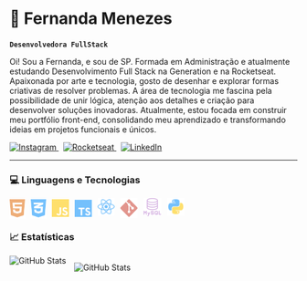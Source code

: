 # 🌱 Fernanda Menezes

**`Desenvolvedora FullStack`**

Oi! Sou a Fernanda, e sou de SP. Formada em Administração e atualmente estudando Desenvolvimento Full Stack na Generation e na Rocketseat. Apaixonada por arte e tecnologia, gosto de desenhar e explorar formas criativas de resolver problemas. A área de tecnologia me fascina pela possibilidade de unir lógica, atenção aos detalhes e criação para desenvolver soluções inovadoras. Atualmente, estou focada em construir meu portfólio front-end, consolidando meu aprendizado e transformando ideias em projetos funcionais e únicos.

<p align="left">
    <a href="https://www.instagram.com/artsfern/" target="_blank">
        <img 
            alt="Instagram" 
            title="Meu Instagram de desenhos" 
            src="https://img.shields.io/badge/artsfern-%23E0C7FF?style=for-the-badge&logo=instagram&logoColor=gray&labelColor=E0C7FF"
        />
    </a>
    &nbsp; <!-- Espaço entre os badges -->
    <a href="https://app.rocketseat.com.br/me/fernmenezes" target="_blank">
        <img 
            alt="Rocketseat" 
            title="Meu perfil na Rocketseat" 
            src="https://img.shields.io/badge/fernmenezes-%23A9D0F5?style=for-the-badge&logo=rocket&logoColor=gray&labelColor=A9D0F5"
        />
    </a>
    &nbsp; <!-- Espaço entre os badges -->
    <a href="https://www.linkedin.com/in/fernanda-menezes-ribeiro/" target="_blank">
        <img 
            alt="LinkedIn" 
            title="Meu LinkedIn" 
            src="https://img.shields.io/badge/Fernanda%20Menezes-%23D4F0D2?style=for-the-badge&logo=linkedin&logoColor=gray&labelColor=D4F0D2"
        />
    </a>
</p>



---

### 💻 Linguagens e Tecnologias

<img 
    align="left" 
    alt="HTML"
    title="HTML" 
    width="27px" 
    style="padding-right: 10px;" 
    src= "https://raw.githubusercontent.com/fern-menezes/fern-menezes/33868c5b371ea898793850b2b55150d721639750/assets/html5.svg"
/>
<img 
    align="left" 
    alt="CSS" 
    title="CSS"
    width="27px" 
    style="padding-right: 10px; " 
    src="https://raw.githubusercontent.com/fern-menezes/fern-menezes/33868c5b371ea898793850b2b55150d721639750/assets/css3.svg"
/>
<img 
    align="left" 
    alt="JavaScript" 
    title="JavaScript"
    width="30px" 
    style="padding-right: 10px;" 
    src= "https://raw.githubusercontent.com/fern-menezes/fern-menezes/33868c5b371ea898793850b2b55150d721639750/assets/js.svg"
/>
<img 
    align="left" 
    alt="TypeScript"
    title="TypeScript" 
    width="30px" 
    style="padding-right: 10px; margin-top: 2px; padding-top: 1px" 
    src="https://raw.githubusercontent.com/fern-menezes/fern-menezes/33868c5b371ea898793850b2b55150d721639750/assets/typescript.svg" 
/>
<img 
    align="left" 
    alt="React"
    title="React" 
    width="30px" 
    style="padding-right: 10px;" 
    src="https://raw.githubusercontent.com/fern-menezes/fern-menezes/33868c5b371ea898793850b2b55150d721639750/assets/react.svg" 
/>


<img 
    align="left" 
    alt="Git" 
    title="Git"
    width="30px" 
    style="padding-right: 10px;" 
    src="https://raw.githubusercontent.com/fern-menezes/fern-menezes/33868c5b371ea898793850b2b55150d721639750/assets/git.svg" 
/>

<img 
    align="left" 
    alt="MySql" 
    title="MySql"
    width="32px" 
    style="padding-right: 10px;" 
    src="https://raw.githubusercontent.com/fern-menezes/fern-menezes/33868c5b371ea898793850b2b55150d721639750/assets/mysql.svg" 
/>

<img 
    align="left" 
    alt="Python" 
    title="Python"
    width="30px" 
    style="padding-right: 10px;" 
    src="https://raw.githubusercontent.com/fern-menezes/fern-menezes/33868c5b371ea898793850b2b55150d721639750/assets/python.svg" 
/>

<br/>
<br/>

### 📈 Estatísticas

<p>
  <img 
    align="left" 
    alt="GitHub Stats" 
    height="100" 
    style="padding-right: 14px; padding-bottom: 12px; margin-bottom: 12px;" 
    src="https://github-readme-stats.vercel.app/api?username=fern-menezes&show_icons=true&theme=dracula&include_all_commits=true&locale=pt-br" 
  />

<img 
      align="left" 
      alt="GitHub Stats" 
      height="150" 
      style="padding-top: 12px;"
      src="https://github-readme-stats.vercel.app/api/top-langs/?username=fern-menezes&theme=dracula&layout=compact&custom_title=Tecnologias&langs_count=9" 
  />

</p>
